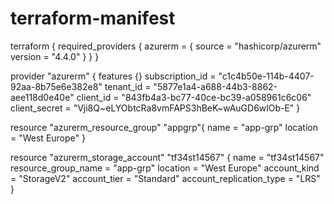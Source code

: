 # terraform-manifest

terraform {
  required_providers {
    azurerm = {
        source = "hashicorp/azurerm"
        version = "4.4.0"
    }
  }
}

provider "azurerm" {
    features {}
    subscription_id = "c1c4b50e-114b-4407-92aa-8b75e6e382e8"
    tenant_id = "5877e1a4-a688-44b3-8862-aee118d0e40e"
    client_id = "843fb4a3-bc77-40ce-bc39-a058961c6c06"
    client_secret = "Vji8Q~eLYObtcRa8vmFAPS3hBeK~wAuGD6wlOb-E"
  }

resource "azurerm_resource_group" "appgrp"{
  name = "app-grp"
  location = "West Europe"
}

resource "azurerm_storage_account" "tf34st14567" {
  name = "tf34st14567"
  resource_group_name = "app-grp"
  location = "West Europe"
  account_kind = "StorageV2"
  account_tier = "Standard"
  account_replication_type = "LRS"
}
